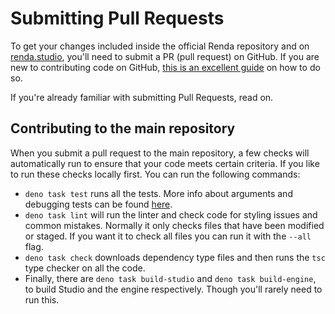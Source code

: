 # Submitting Pull Requests

To get your changes included inside the official Renda repository and on [renda.studio](https://renda.studio/), you'll
need to submit a PR (pull request) on GitHub. If you are new to contributing code on GitHub,
[this is an excellent guide](https://docs.github.com/en/get-started/quickstart/contributing-to-projects) on how to do
so.

If you're already familiar with submitting Pull Requests, read on.

## Contributing to the main repository

When you submit a pull request to the main repository, a few checks will automatically run to ensure that your code
meets certain criteria. If you like to run these checks locally first. You can run the following commands:

- `deno task test` runs all the tests. More info about arguments and debugging tests can be found
  [here](https://github.com/rendajs/Renda/blob/main/test/readme.md).
- `deno task lint` will run the linter and check code for styling issues and common mistakes. Normally it only checks
  files that have been modified or staged. If you want it to check all files you can run it with the `--all` flag.
- `deno task check` downloads dependency type files and then runs the `tsc` type checker on all the code.
- Finally, there are `deno task build-studio` and `deno task build-engine`, to build Studio and the engine respectively.
  Though you'll rarely need to run this.
